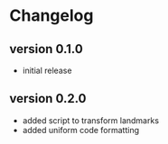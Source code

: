 # Changelog

## version 0.1.0

- initial release

## version 0.2.0

- added script to transform landmarks
- added uniform code formatting